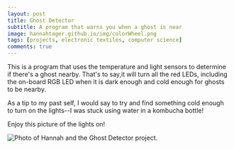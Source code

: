 ```yaml
---
layout: post
title: Ghost Detector
subtitle: A program that warns you when a ghost is near 
image: hannahtager.github.io/img/colorWheel.png
tags: [projects, electronic textiles, computer science]
comments: true
---
```

This is a program that uses the temperature and light sensors to determine if there's a ghost nearby. 
That's to say,it  will turn all the red LEDs, including the on-board RGB LED when it is dark enough and cold enough for ghosts to be nearby.

As a tip to my past self, I would say to try and find something cold enough to turn on the lights--I was stuck using water in a kombucha bottle!


Enjoy this picture of the lights on!

![Photo of Hannah and the Ghost Detector project.](https://hannahtager.github.io/img/ghostDetector.png)

